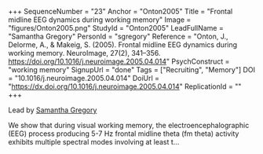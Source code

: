 +++
SequenceNumber = "23"
Anchor = "Onton2005"
Title = "Frontal midline EEG dynamics during working memory"
Image = "figures/Onton2005.png"
StudyId = "Onton2005"
LeadFullName = "Samantha Gregory"
PersonId = "sgregory"
Reference = "Onton, J., Delorme, A., & Makeig, S. (2005). Frontal midline EEG dynamics during working memory. NeuroImage, 27(2), 341–356. https://doi.org/10.1016/j.neuroimage.2005.04.014"
PsychConstruct = "working memory"
SignupUrl = "done"
Tags = ["Recruiting", "Memory"]
DOI = "10.1016/j.neuroimage.2005.04.014"
DoiUrl = "https://dx.doi.org/10.1016/j.neuroimage.2005.04.014"
ReplicationId = ""
+++

Lead by [Samantha Gregory](/people/#sgregory)

We show that during visual working memory, the electroencephalographic (EEG) process producing 5-7 Hz frontal midline theta (fm theta) activity exhibits multiple spectral modes involving at least t...